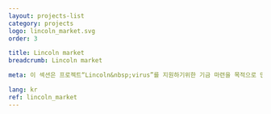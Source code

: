 ```yaml
---
layout: projects-list
category: projects
logo: lincoln_market.svg
order: 3

title: Lincoln market
breadcrumb: Lincoln market

meta: 이 섹션은 프로젝트“Lincoln&nbsp;virus”를 지원하기위한 기금 마련을 목적으로 만들어졌습니다. 파트너로부터 제품을 구매하면 재정적으로 프로젝트를 지원할 수 있습니다. 우리의 파트너는 가장 유명하고 주요한 출판사 및 상품 공급 업체입니다.

lang: kr
ref: lincoln_market
---
```

